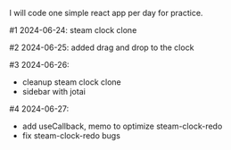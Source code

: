 I will code one simple react app per day for practice.

#1 2024-06-24: steam clock clone

#2 2024-06-25: added drag and drop to the clock

#3 2024-06-26:
- cleanup steam clock clone
- sidebar with jotai

#4 2024-06-27:
- add useCallback, memo to optimize steam-clock-redo
- fix steam-clock-redo bugs
